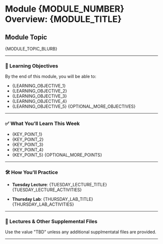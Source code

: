 <!--
File: module_overview_template.md
Purpose: Consistent template for Canvas Module Overview pages (BANA 4080).
Use: Provide Claude with (1) chapter readings, (2) Tuesday lecture slides, and (3) Thursday lab notebook. 
Claude should then draft the full overview in the format below.

Claude should also ASK if there are:
- Assessments (quizzes, homework, projects, due dates) to include
- Supplemental files (extra links)
- Special notes (midterm/final project reminders)
-->

# Module {MODULE_NUMBER} Overview: {MODULE_TITLE}

## Module Topic
{MODULE_TOPIC_BLURB}

<!-- Guidance: 2–3 paragraphs that connect the week’s technical content to data science and business context. Tone = approachable + practical. -->

---

### 🎯 Learning Objectives
By the end of this module, you will be able to:
- {LEARNING_OBJECTIVE_1}
- {LEARNING_OBJECTIVE_2}
- {LEARNING_OBJECTIVE_3}
- {LEARNING_OBJECTIVE_4}
- {LEARNING_OBJECTIVE_5}
{OPTIONAL_MORE_OBJECTIVES}

<!-- Guidance: Aim for 5–8 clear, measurable objectives aligned to the week’s lecture + lab. -->

---

### ✅ What You’ll Learn This Week
- {KEY_POINT_1}
- {KEY_POINT_2}
- {KEY_POINT_3}
- {KEY_POINT_4}
- {KEY_POINT_5}
{OPTIONAL_MORE_POINTS}

<!-- Guidance: Concise bullet list highlighting skills/concepts. Keep examples concrete and business relevant. -->

---

### 🛠 How You’ll Practice
- **Tuesday Lecture**: {TUESDAY_LECTURE_TITLE}  
  {TUESDAY_LECTURE_ACTIVITIES}

- **Thursday Lab**: {THURSDAY_LAB_TITLE}  
  {THURSDAY_LAB_ACTIVITIES}

<!-- Guidance: 2–4 bullets per activity. Emphasize follow-along coding, hands-on tasks, and applied project connections. -->

---

### 📂 Lectures & Other Supplemental Files

Use the value "TBD" unless any additional supplmentatal files are provided.

---

<!--
Final checklist for Claude:
[ ] Fill all placeholders using provided readings/lecture/lab.
[ ] Keep structure identical each week.
[ ] Ask user if assessments, supplemental files, or project reminders should be included.
[ ] Remove all guidance comments before posting to Canvas.
-->
